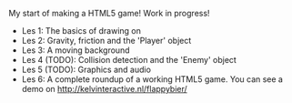 My start of making a HTML5 game! Work in progress!

- Les 1: The basics of drawing on <canvas>
- Les 2: Gravity, friction and the 'Player' object
- Les 3: A moving background
- Les 4 (TODO): Collision detection and the 'Enemy' object
- Les 5 (TODO): Graphics and audio
- Les 6: A complete roundup of a working HTML5 game. You can see a demo on http://kelvinteractive.nl/flappybier/
